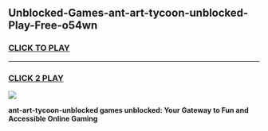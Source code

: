 
## Unblocked-Games-ant-art-tycoon-unblocked-Play-Free-o54wn
<h3>
<a href="https://premium76.site?title=ant-art-tycoon-unblocked&ref=18A1">CLICK TO PLAY</a></h3>
<hr>

<h3>
<a href="https://premium76.site?title=ant-art-tycoon-unblocked&ref=18A1">CLICK 2 PLAY</a>
  
</h3>

<a href="https://premium76.site?title=ant-art-tycoon-unblocked&ref=18A1"><img src="https://clearcache.store/games.png"></a>


**ant-art-tycoon-unblocked games unblocked: Your Gateway to Fun and Accessible Online Gaming**
